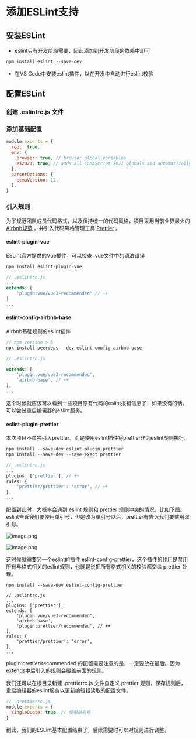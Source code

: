# 添加ESLint支持

## 安装ESLint

- eslint只有开发阶段需要，因此添加到开发阶段的依赖中即可

```javascript
npm install eslint --save-dev
```

- 在VS Code中安装eslint插件，以在开发中自动进行eslint校验

## 配置ESLint

### 创建 .eslintrc.js 文件

### 添加基础配置

```javascript
module.exports = {
  root: true,
  env: {
    browser: true, // browser global variables
    es2021: true, // adds all ECMAScript 2021 globals and automatically sets the ecmaVersion parser option to 12.
  },
  parserOptions: {
    ecmaVersion: 12,
  },
}
```

### 引入规则

为了规范团队成员代码格式，以及保持统一的代码风格，项目采用当前业界最火的 [Airbnb规范](https://link.juejin.cn?target=https%3A%2F%2Fgithub.com%2Fairbnb%2Fjavascript) ，并引入代码风格管理工具 [Prettier](https://link.juejin.cn?target=https%3A%2F%2Fprettier.io%2F) 。

#### eslint-plugin-vue

ESLint官方提供的Vue插件，可以检查 .vue文件中的语法错误

```javascript
npm install eslint-plugin-vue

// .eslintrc.js
...
extends: [
    'plugin:vue/vue3-recommended' // ++
]
...

```

#### eslint-config-airbnb-base

Airbnb基础规则的eslint插件

```javascript
// npm version > 5
npx install-peerdeps --dev eslint-config-airbnb-base

// .eslintrc.js
...
extends: [
    'plugin:vue/vue3-recommended',
    'airbnb-base', // ++
],
...

```

这个时候就应该可以看到一些项目原有代码的eslint报错信息了，如果没有的话，可以尝试重启编辑器的eslint服务。

#### eslint-plugin-prettier

本次项目不单独引入prettier，而是使用eslint插件将prettier作为eslint规则执行。

```javascript
npm install --save-dev eslint-plugin-prettier
npm install --save-dev --save-exact prettier

// .eslintrc.js
...
plugins: ['prettier'], // ++
rules: {
    'prettier/prettier': 'error', // ++
},
...

```

配置到此时，大概率会遇到 eslint 规则和 prettier 规则冲突的情况，比如下图。eslint告诉我们要使用单引号，但是改为单引号以后，prettier有告诉我们要使用双引号。

![image.png](https://p3-juejin.byteimg.com/tos-cn-i-k3u1fbpfcp/299319db7ca34edda9143e7b5d357e18~tplv-k3u1fbpfcp-watermark.awebp)

![image.png](https://p3-juejin.byteimg.com/tos-cn-i-k3u1fbpfcp/cac8b254413040edad14f6d20355ad91~tplv-k3u1fbpfcp-watermark.awebp)

这时候就需要另一个eslint的插件 eslint-config-prettier，这个插件的作用是禁用所有与格式相关的eslint规则，也就是说把所有格式相关的校验都交给 prettier 处理。

```
npm install --save-dev eslint-config-prettier

// .eslintrc.js
...
plugins: ['prettier'],
extends: [
    'plugin:vue/vue3-recommended',
    'airbnb-base',
    'plugin:prettier/recommended', // ++
],
rules: {
    'prettier/prettier': 'error',
},
...
```

plugin:prettier/recommended 的配置需要注意的是，一定要放在最后。因为extends中后引入的规则会覆盖前面的规则。

我们还可以在根目录新建 .prettierrc.js 文件自定义 prettier 规则，保存规则后，重启编辑器的eslint服务以更新编辑器读取的配置文件。

```js
// .prettierrc.js
module.exports = {
  singleQuote: true, // 使用单引号
}
```

到此，我们的ESLint基本配置结束了，后续需要时可以对规则进行调整。
